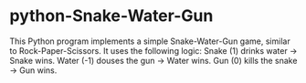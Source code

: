 # python-Snake-Water-Gun
This Python program implements a simple Snake-Water-Gun game, similar to Rock-Paper-Scissors. It uses the following logic:  Snake (1) drinks water → Snake wins.  Water (-1) douses the gun → Water wins.  Gun (0) kills the snake → Gun wins.
